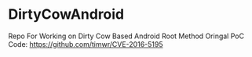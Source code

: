 # DirtyCowAndroid
Repo For Working on Dirty Cow Based Android Root Method
Oringal PoC Code: https://github.com/timwr/CVE-2016-5195
